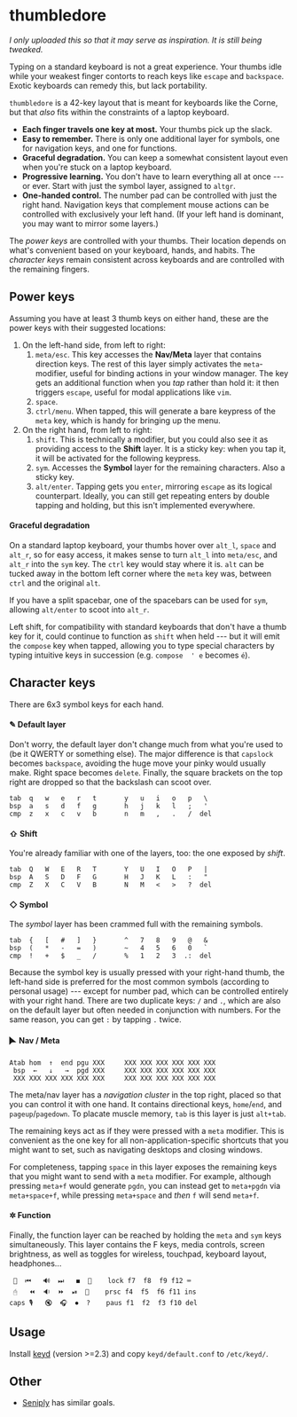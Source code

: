 # thumbledore

*I only uploaded this so that it may serve as inspiration. It is still being 
tweaked.*

Typing on a standard keyboard is not a great experience. Your thumbs 
idle while your weakest finger contorts to reach keys like `escape` and 
`backspace`. Exotic keyboards can remedy this, but lack portability.

`thumbledore` is a 42-key layout that is meant for keyboards like the 
Corne, but that *also* fits within the constraints of a laptop keyboard.

-   **Each finger travels one key at most.** Your thumbs pick up the slack.
-   **Easy to remember.** There is only one additional layer for 
    symbols, one for navigation keys, and one for functions.
-   **Graceful degradation.** You can keep a somewhat consistent layout 
    even when you're stuck on a laptop keyboard.
-   **Progressive learning.** You don't have to learn everything all at 
    once --- or ever. Start with just the symbol layer, assigned to 
    `altgr`.
-   **One-handed control.** The number pad can be controlled with just 
    the right hand. Navigation keys that complement mouse actions can be 
    controlled with exclusively your left hand.
    (If your left hand is dominant, you may want to mirror some layers.)

The *power keys* are controlled with your thumbs. Their location depends 
on what's convenient based on your keyboard, hands, and habits. The 
*character keys* remain consistent across keyboards and are controlled 
with the remaining fingers.


## Power keys

Assuming you have at least 3 thumb keys on either hand, these are the 
power keys with their suggested locations:

1.  On the left-hand side, from left to right:
    1.  `meta/esc`. This key accesses the **Nav/Meta** layer that 
        contains direction keys. The rest of this layer simply activates 
        the `meta`-modifier, useful for binding actions in your window 
        manager. The key gets an additional function when you *tap* 
        rather than hold it: it then triggers `escape`, useful for modal 
        applications like `vim`.
    2.  `space`.
    3.  `ctrl/menu`. When tapped, this will generate a bare keypress of 
        the `meta` key, which is handy for bringing up the menu.
2.  On the right hand, from left to right:
    1.  `shift`. This is technically a modifier, but you could also see 
        it as providing access to the **Shift** layer. It is a sticky 
        key: when you tap it, it will be activated for the following 
        keypress.
    2.  `sym`. Accesses the **Symbol** layer for the remaining 
        characters. Also a sticky key.
    3.  `alt/enter`. Tapping gets you `enter`, mirroring `escape` as its 
        logical counterpart. Ideally, you can still get repeating enters 
        by double tapping and holding, but this isn't implemented 
        everywhere.


#### Graceful degradation

On a standard laptop keyboard, your thumbs hover over `alt_l`, `space` 
and `alt_r`, so for easy access, it makes sense to turn `alt_l` into 
`meta/esc`, and `alt_r` into the `sym` key. The `ctrl` key would stay 
where it is. `alt` can be tucked away in the bottom left corner where 
the `meta` key was, between `ctrl` and the original `alt`.

If you have a split spacebar, one of the spacebars can be used for 
`sym`, allowing `alt/enter` to scoot into `alt_r`.

Left shift, for compatibility with standard keyboards that don't have a 
thumb key for it, could continue to function as `shift` when held --- 
but it will emit the `compose` key when tapped, allowing you to type 
special characters by typing intuitive keys in succession (e.g. `compose 
' e` becomes `é`).


## Character keys

There are 6x3 symbol keys for each hand.


#### ✎ Default layer

Don't worry, the default layer don't change much from what you're used 
to (be it QWERTY or something else). The major difference is that 
`capslock` becomes `backspace`, avoiding the huge move your pinky would 
usually make. Right space becomes `delete`. Finally, the square brackets 
on the top right are dropped so that the backslash can scoot over.

    tab  q   w   e   r   t       y   u   i   o   p   \
    bsp  a   s   d   f   g       h   j   k   l   ;   '
    cmp  z   x   c   v   b       n   m   ,   .   /  del


#### ⇧ Shift

You're already familiar with one of the layers, too: the one exposed by 
*shift*.

    tab  Q   W   E   R   T       Y   U   I   O   P   |
    bsp  A   S   D   F   G       H   J   K   L   :   "
    cmp  Z   X   C   V   B       N   M   <   >   ?  del


#### ◇ Symbol

The *symbol* layer has been crammed full with the remaining symbols.

    tab  {   [   #   ]   }       ^   7   8   9   @   &
    bsp  (   *   -   =   )       ~   4   5   6   0   `
    cmp  !   +   $   _   /       %   1   2   3  .:  del

Because the symbol key is usually pressed with your right-hand thumb, 
the left-hand side is preferred for the most common symbols (according 
to personal usage) --- except for number pad, which can be controlled 
entirely with your right hand. There are two duplicate keys: `/` and 
`.`, which are also on the default layer but often needed in conjunction 
with numbers. For the same reason, you can get `:` by tapping `.` twice.


#### 🮰 Nav / Meta

    Atab hom  ↑  end pgu XXX     XXX XXX XXX XXX XXX XXX
     bsp  ←   ↓   →  pgd XXX     XXX XXX XXX XXX XXX XXX
     XXX XXX XXX XXX XXX XXX     XXX XXX XXX XXX XXX XXX

The meta/nav layer has a *navigation cluster* in the top right, placed 
so that you can control it with one hand. It contains directional keys, 
`home`/`end`, and `pageup`/`pagedown`. To placate muscle memory, `tab` 
is this layer is just `alt+tab`.

The remaining keys act as if they were pressed with a `meta` modifier. 
This is convenient as the one key for all non-application-specific 
shortcuts that you might want to set, such as navigating desktops and 
closing windows.

For completeness, tapping `space` in this layer exposes the remaining 
keys that you might want to send with a `meta` modifier. For example, 
although pressing `meta+f` would generate `pgdn`, you can instead get to 
`meta+pgdn` via `meta+space+f`, while pressing `meta+space` and *then* 
`f` will send `meta+f`.


#### ✲ Function

Finally, the function layer can be reached by holding the `meta` and 
`sym` keys simultaneously. This layer contains the F keys, media 
controls, screen brightness, as well as toggles for wireless, touchpad, 
keyboard layout, headphones...

     📶  ⏮   🔊  ⏭   ◼  🔆    lock f7  f8  f9 f12 ⌨
     🖰   ⏪  🔉  ⏩  ⏯  🔅    prsc f4  f5  f6 f11 ins
    caps 🎙️   🔇  🎧  ⏺  ?    paus f1  f2  f3 f10 del


## Usage

Install [keyd](https://github.com/rvaiya/keyd) (version >=2.3) and copy 
`keyd/default.conf` to `/etc/keyd/`.


## Other

-   [Seniply](https://stevep99.github.io/seniply/) has similar goals.

